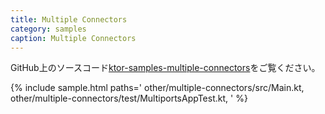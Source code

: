 ```yaml
---
title: Multiple Connectors
category: samples
caption: Multiple Connectors
---
```


GitHub上のソースコード[ktor-samples-multiple-connectors](https://github.com/ktorio/ktor-samples/tree/master/other/multiple-connectors)をご覧ください。

{% include sample.html paths='
    other/multiple-connectors/src/Main.kt,
    other/multiple-connectors/test/MultiportsAppTest.kt,
' %}
